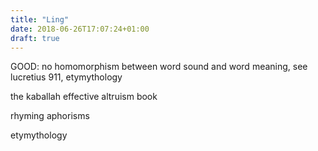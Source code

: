 ```yaml
---
title: "Ling"
date: 2018-06-26T17:07:24+01:00
draft: true
---
```


GOOD: no homomorphism between word sound and word meaning, see lucretius 911, etymythology

the kaballah effective altruism book

rhyming aphorisms

etymythology
